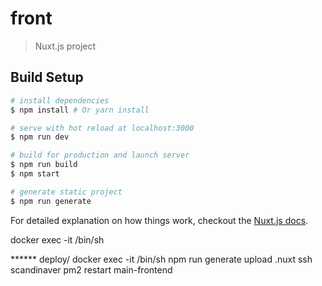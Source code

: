 # front

> Nuxt.js project

## Build Setup

``` bash
# install dependencies
$ npm install # Or yarn install

# serve with hot reload at localhost:3000
$ npm run dev

# build for production and launch server
$ npm run build
$ npm start

# generate static project
$ npm run generate
```

For detailed explanation on how things work, checkout the [Nuxt.js docs](https://github.com/nuxt/nuxt.js).

docker exec -it <id> /bin/sh

****** deploy/
docker exec -it <id> /bin/sh
npm run generate
upload .nuxt
ssh scandinaver
pm2 restart main-frontend
